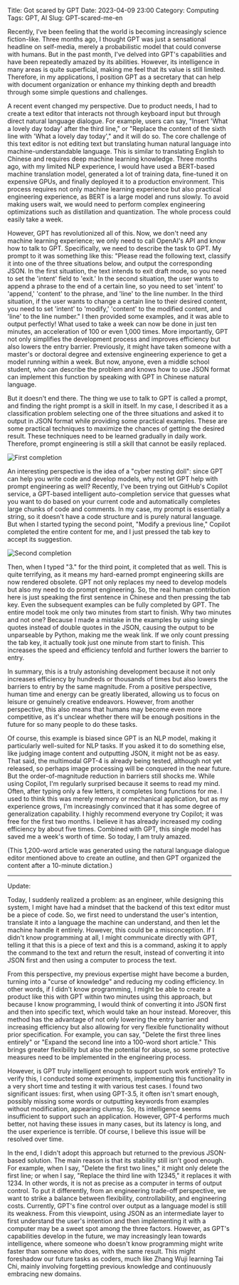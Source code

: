 Title: Got scared by GPT
Date: 2023-04-09 23:00
Category: Computing
Tags: GPT, AI
Slug: GPT-scared-me-en

Recently, I've been feeling that the world is becoming increasingly science fiction-like. Three months ago, I thought GPT was just a sensational headline on self-media, merely a probabilistic model that could converse with humans. But in the past month, I've delved into GPT's capabilities and have been repeatedly amazed by its abilities. However, its intelligence in many areas is quite superficial, making me feel that its value is still limited. Therefore, in my applications, I position GPT as a secretary that can help with document organization or enhance my thinking depth and breadth through some simple questions and challenges.

A recent event changed my perspective. Due to product needs, I had to create a text editor that interacts not through keyboard input but through direct natural language dialogue. For example, users can say, "Insert 'What a lovely day today' after the third line," or "Replace the content of the sixth line with 'What a lovely day today'," and it will do so. The core challenge of this text editor is not editing text but translating human natural language into machine-understandable language. This is similar to translating English to Chinese and requires deep machine learning knowledge. Three months ago, with my limited NLP experience, I would have used a BERT-based machine translation model, generated a lot of training data, fine-tuned it on expensive GPUs, and finally deployed it to a production environment. This process requires not only machine learning experience but also practical engineering experience, as BERT is a large model and runs slowly. To avoid making users wait, we would need to perform complex engineering optimizations such as distillation and quantization. The whole process could easily take a week.

However, GPT has revolutionized all of this. Now, we don't need any machine learning experience; we only need to call OpenAI's API and know how to talk to GPT. Specifically, we need to describe the task to GPT. My prompt to it was something like this: "Please read the following text, classify it into one of the three situations below, and output the corresponding JSON. In the first situation, the text intends to exit draft mode, so you need to set the 'intent' field to 'exit.' In the second situation, the user wants to append a phrase to the end of a certain line, so you need to set 'intent' to 'append,' 'content' to the phrase, and 'line' to the line number. In the third situation, if the user wants to change a certain line to their desired content, you need to set 'intent' to 'modify,' 'content' to the modified content, and 'line' to the line number." I then provided some examples, and it was able to output perfectly! What used to take a week can now be done in just ten minutes, an acceleration of 100 or even 1,000 times. More importantly, GPT not only simplifies the development process and improves efficiency but also lowers the entry barrier. Previously, it might have taken someone with a master's or doctoral degree and extensive engineering experience to get a model running within a week. But now, anyone, even a middle school student, who can describe the problem and knows how to use JSON format can implement this function by speaking with GPT in Chinese natural language.

But it doesn't end there. The thing we use to talk to GPT is called a prompt, and finding the right prompt is a skill in itself. In my case, I described it as a classification problem selecting one of the three situations and asked it to output in JSON format while providing some practical examples. These are some practical techniques to maximize the chances of getting the desired result. These techniques need to be learned gradually in daily work. Therefore, prompt engineering is still a skill that cannot be easily replaced.

![First completion](/images/copilot-2-en.png)

An interesting perspective is the idea of a "cyber nesting doll": since GPT can help you write code and develop models, why not let GPT help with prompt engineering as well? Recently, I've been trying out GitHub's Copilot service, a GPT-based intelligent auto-completion service that guesses what you want to do based on your current code and automatically completes large chunks of code and comments. In my case, my prompt is essentially a string, so it doesn't have a code structure and is purely natural language. But when I started typing the second point, "Modify a previous line," Copilot completed the entire content for me, and I just pressed the tab key to accept its suggestion.

![Second completion](/images/copilot-3-en.png)

Then, when I typed "3." for the third point, it completed that as well. This is quite terrifying, as it means my hard-earned prompt engineering skills are now rendered obsolete. GPT not only replaces my need to develop models but also my need to do prompt engineering. So, the real human contribution here is just speaking the first sentence in Chinese and then pressing the tab key. Even the subsequent examples can be fully completed by GPT. The entire model took me only two minutes from start to finish. Why two minutes and not one? Because I made a mistake in the examples by using single quotes instead of double quotes in the JSON, causing the output to be unparseable by Python, making me the weak link. If we only count pressing the tab key, it actually took just one minute from start to finish. This increases the speed and efficiency tenfold and further lowers the barrier to entry.

In summary, this is a truly astonishing development because it not only increases efficiency by hundreds or thousands of times but also lowers the barriers to entry by the same magnitude. From a positive perspective, human time and energy can be greatly liberated, allowing us to focus on leisure or genuinely creative endeavors. However, from another perspective, this also means that humans may become even more competitive, as it's unclear whether there will be enough positions in the future for so many people to do these tasks.

Of course, this example is biased since GPT is an NLP model, making it particularly well-suited for NLP tasks. If you asked it to do something else, like judging image content and outputting JSON, it might not be as easy. That said, the multimodal GPT-4 is already being tested, although not yet released, so perhaps image processing will be conquered in the near future. But the order-of-magnitude reduction in barriers still shocks me. While using Copilot, I'm regularly surprised because it seems to read my mind. Often, after typing only a few letters, it completes long functions for me. I used to think this was merely memory or mechanical application, but as my experience grows, I'm increasingly convinced that it has some degree of generalization capability. I highly recommend everyone try Copilot; it was free for the first two months. I believe it has already increased my coding efficiency by about five times. Combined with GPT, this single model has saved me a week's worth of time. So today, I am truly amazed.

(This 1,200-word article was generated using the natural language dialogue editor mentioned above to create an outline, and then GPT organized the content after a 10-minute dictation.)

***

Update:

Today, I suddenly realized a problem: as an engineer, while designing this system, I might have had a mindset that the backend of this text editor must be a piece of code. So, we first need to understand the user's intention, translate it into a language the machine can understand, and then let the machine handle it entirely. However, this could be a misconception. If I didn't know programming at all, I might communicate directly with GPT, telling it that this is a piece of text and this is a command, asking it to apply the command to the text and return the result, instead of converting it into JSON first and then using a computer to process the text.

From this perspective, my previous expertise might have become a burden, turning into a "curse of knowledge" and reducing my coding efficiency. In other words, if I didn't know programming, I might be able to create a product like this with GPT within two minutes using this approach, but because I know programming, I would think of converting it into JSON first and then into specific text, which would take an hour instead. Moreover, this method has the advantage of not only lowering the entry barrier and increasing efficiency but also allowing for very flexible functionality without prior specification. For example, you can say, "Delete the first three lines entirely" or "Expand the second line into a 100-word short article." This brings greater flexibility but also the potential for abuse, so some protective measures need to be implemented in the engineering process.

However, is GPT truly intelligent enough to support such work entirely? To verify this, I conducted some experiments, implementing this functionality in a very short time and testing it with various test cases. I found two significant issues: first, when using GPT-3.5, it often isn't smart enough, possibly missing some words or outputting keywords from examples without modification, appearing clumsy. So, its intelligence seems insufficient to support such an application. However, GPT-4 performs much better, not having these issues in many cases, but its latency is long, and the user experience is terrible. Of course, I believe this issue will be resolved over time.

In the end, I didn't adopt this approach but returned to the previous JSON-based solution. The main reason is that its stability still isn't good enough. For example, when I say, "Delete the first two lines," it might only delete the first line; or when I say, "Replace the third line with 12345," it replaces it with 1234. In other words, it is not as precise as a computer in terms of output control. To put it differently, from an engineering trade-off perspective, we want to strike a balance between flexibility, controllability, and engineering costs. Currently, GPT's fine control over output as a language model is still its weakness. From this viewpoint, using JSON as an intermediate layer to first understand the user's intention and then implementing it with a computer may be a sweet spot among the three factors. However, as GPT's capabilities develop in the future, we may increasingly lean towards intelligence, where someone who doesn't know programming might write faster than someone who does, with the same result. This might foreshadow our future tasks as coders, much like Zhang Wuji learning Tai Chi, mainly involving forgetting previous knowledge and continuously embracing new domains.